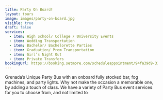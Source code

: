 ```yaml
---
title: Party On Board!
layout: tours
image: images/party-on-board.jpg
visible: true
draft: false
services:
  - item: High School/ College / University Events
  - item: Wedding Transportation
  - item: Bachelor/ Bachelorette Parties
  - item: Graduation/ Prom Transportation
  - item: Girl’s Night Out
  - item: Private Transfers
bookingUrl: https://booking.setmore.com/scheduleappointment/94fa39d9-3139-41a9-b47e-20d34c9be61f/services/281bdcd9-8d95-40ed-a854-959e9206c14a?source=settings
---
```

Grenada’s Unique Party Bus with an onboard fully stocked bar, fog machines, and party lights. Why not make the occasion a memorable one, by adding a touch of class. We have a variety of Party Bus event services for you to choose from, and not limited to
